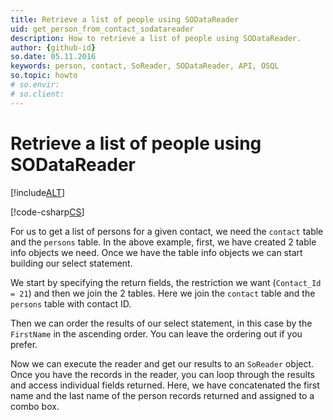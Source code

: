 ```yaml
---
title: Retrieve a list of people using SODataReader
uid: get_person_from_contact_sodatareader
description: How to retrieve a list of people using SODataReader.
author: {github-id}
so.date: 05.11.2016
keywords: person, contact, SoReader, SODataReader, API, OSQL
so.topic: howto
# so.envir:
# so.client:
---
```


# Retrieve a list of people using SODataReader

[!include[ALT](../../includes/note-using-sodatareader.md)]

[!code-csharp[CS](includes/get-persons-from-contact-sodatareader.cs)]

For us to get a list of persons for a given contact, we need the `contact` table and the `persons` table. In the above example, first, we have created 2 table info objects we need. Once we have the table info objects we can start building our select statement.

We start by specifying the return fields, the restriction we want (`Contact_Id = 21`) and then we join the 2 tables. Here we join the `contact` table and the `persons` table with contact ID.

Then we can order the results of our select statement, in this case by the `FirstName` in the ascending order. You can leave the ordering out if you prefer.

Now we can execute the reader and get our results to an `SoReader` object. Once you have the records in the reader, you can loop through the results and access individual fields returned. Here, we have concatenated the first name and the last name of the person records returned and assigned to a combo box.

<!-- Referenced links -->
[1]: ../../osql/so-data-reader.md
[2]: ../../osql/inded.md
